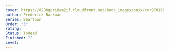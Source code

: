```yaml
---
cover: https://d28hgpri8am2if.cloudfront.net/book_images/onix/cvr9781982112806/the-winners-9781982112806_lg.jpg
author: Frederick Backman
Series: Beartown
Order: "3"
rating: 
Status: ToRead
Finished: ""
Level:
---
```








